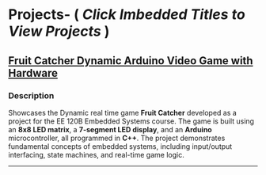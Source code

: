 # Projects- ( _Click Imbedded Titles to View Projects_ ) 
## [Fruit Catcher Dynamic Arduino Video Game with Hardware](https://github.com/angelcollicazares/Fruit-Catcher-Dynamic-Arcade-Game)

### Description  
Showcases the Dynamic real time game  **Fruit Catcher** developed as a project for the EE 120B Embedded Systems course. The game is built using an **8x8 LED matrix**, a **7-segment LED display**, and an **Arduino** microcontroller, all programmed in **C++**. The project demonstrates fundamental concepts of embedded systems, including input/output interfacing, state machines, and real-time game logic.

---


